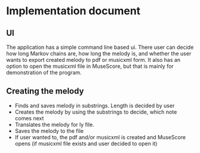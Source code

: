 # Implementation document

## UI

The application has a simple command line based ui. There user can decide how long Markov chains are, how long the melody is, and whether the user wants to 
export created melody to pdf or musicxml form. It also has an option to open the musicxml file in MuseScore, but that is mainly for demonstration of the program.

## Creating the melody

* Finds and saves melody in substrings. Length is decided by user
* Creates the melody by using the substrings to decide, which note comes next
* Translates the melody for ly file.
* Saves the melody to the file
* If user wanted to, the pdf and/or musicxml is created and MuseScore opens (if musicxml file exists and user decided to open it)
